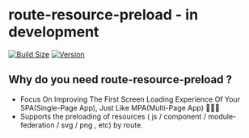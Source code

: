 # route-resource-preload - in development
[![Build Size](https://img.shields.io/bundlephobia/minzip/route-resource-preload?label=bundle%20size)](https://bundlephobia.com/result?p=route-resource-preload)
[![Version](https://img.shields.io/npm/v/route-resource-preload?style=flat)](https://www.npmjs.com/package/route-resource-preload)

## Why do you need route-resource-preload ?
- Focus On Improving The First Screen Loading Experience Of Your SPA(Single-Page App), Just Like MPA(Multi-Page App) 🚀🚀🚀
- Supports the preloading of resources ( js / component / module-federation / svg / png , etc) by route.


